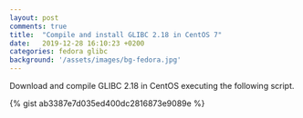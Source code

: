 ```yaml
---
layout: post
comments: true
title:  "Compile and install GLIBC 2.18 in CentOS 7"
date:   2019-12-28 16:10:23 +0200
categories: fedora glibc
background: '/assets/images/bg-fedora.jpg'
---
```


Download and compile GLIBC 2.18 in CentOS executing the following script.

{% gist ab3387e7d035ed400dc2816873e9089e %}
